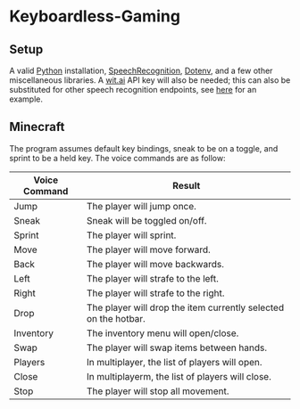 # Keyboardless-Gaming

## Setup

A valid [Python](https://www.python.org/downloads/) installation, [SpeechRecognition](https://pypi.org/project/SpeechRecognition/), [Dotenv](https://pypi.org/project/python-dotenv/), and a few other miscellaneous libraries. A [wit.ai](https://wit.ai/) API key will also be needed; this can also be substituted for other speech recognition endpoints, see [here](https://github.com/Uberi/speech_recognition/blob/master/examples/audio_transcribe.py) for an example.

## Minecraft

The program assumes default key bindings, sneak to be on a toggle, and sprint to be a held key. The voice commands are as follow:

| Voice Command         | Result     |
|-----------------------|------------|
| Jump                  | The player will jump once.       |
| Sneak                 | Sneak will be toggled on/off.   |
| Sprint | The player will sprint. |
| Move | The player will move forward. |
| Back | The player will move backwards. |
| Left | The player will strafe to the left. |
| Right | The player will strafe to the right. |
| Drop | The player will drop the item currently selected on the hotbar. |
| Inventory | The inventory menu will open/close. |
| Swap | The player will swap items between hands. |
| Players | In multiplayer, the list of players will open. |
| Close | In multiplayerm, the list of players will close. |
| Stop | The player will stop all movement. |